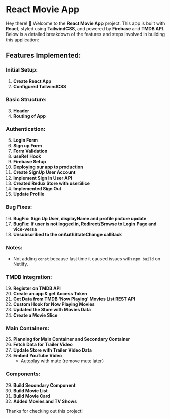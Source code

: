 # React Movie App

Hey there! 👋 Welcome to the **React Movie App** project. This app is built with **React**, styled using **TailwindCSS**, and powered by **Firebase** and **TMDB API**. Below is a detailed breakdown of the features and steps involved in building this application:

## Features Implemented:

### Initial Setup:
1. **Create React App**
2. **Configured TailwindCSS**

### Basic Structure:
3. **Header**
4. **Routing of App**

### Authentication:
5. **Login Form**
6. **Sign up Form**
7. **Form Validation**
8. **useRef Hook**
9. **Firebase Setup**
10. **Deploying our app to production**
11. **Create SignUp User Account**
12. **Implement Sign In User API**
13. **Created Redux Store with userSlice**
14. **Implemented Sign Out**
15. **Update Profile**

### Bug Fixes:
16. **BugFix: Sign Up User, displayName and profile picture update**
17. **BugFix: If user is not logged in, Redirect/Browse to Login Page and vice-versa**
18. **Unsubscribed to the onAuthStateChange callBack**

### Notes:
- Not adding `const` because last time it caused issues with `npm build` on Netlify.

### TMDB Integration:
19. **Register on TMDB API**
20. **Create an app & get Access Token**
21. **Get Data from TMDB 'Now Playing' Movies List REST API**
22. **Custom Hook for Now Playing Movies**
23. **Updated the Store with Movies Data**
24. **Create a Movie Slice**

### Main Containers:
25. **Planning for Main Container and Secondary Container**
26. **Fetch Data for Trailer Video**
27. **Update Store with Trailer Video Data**
28. **Embed YouTube Video**
    - Autoplay with mute (remove mute later)

### Components:
29. **Build Secondary Component**
30. **Build Movie List**
31. **Build Movie Card**
32. **Added Movies and TV Shows**

Thanks for checking out this project!

